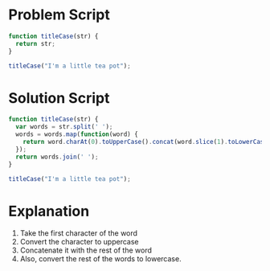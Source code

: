 # Problem Script

```javascript
function titleCase(str) {
  return str;
}

titleCase("I'm a little tea pot");
```

# Solution Script

```javascript
function titleCase(str) {
  var words = str.split(' ');
  words = words.map(function(word) {
    return word.charAt(0).toUpperCase().concat(word.slice(1).toLowerCase());
  });
  return words.join(' ');
}

titleCase("I'm a little tea pot");
```

# Explanation

1. Take the first character of the word
2. Convert the character to uppercase
3. Concatenate it with the rest of the word
4. Also, convert the rest of the words to lowercase.
